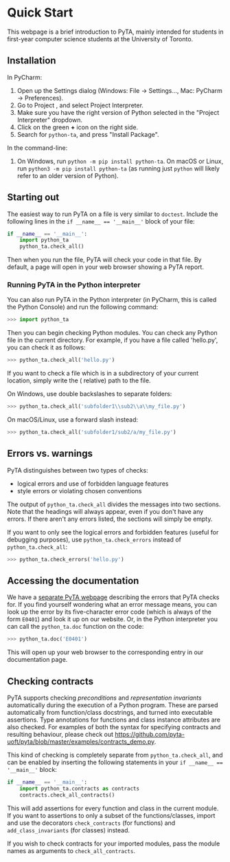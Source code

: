 # Quick Start

This webpage is a brief introduction to PyTA, mainly intended for students in first-year computer
science students at the University of Toronto.

## Installation

In PyCharm:

1. Open up the Settings dialog (Windows: File -> Settings..., Mac: PyCharm -> Preferences).
2. Go to Project <your project name>, and select Project Interpreter.
3. Make sure you have the right version of Python selected in the "Project Interpreter" dropdown.
4. Click on the green **+** icon on the right side.
5. Search for `python-ta`, and press "Install Package".

In the command-line:

1. On Windows, run `python -m pip install python-ta`. On macOS or Linux,
   run `python3 -m pip install python-ta` (as running just `python` will likely refer to an older
   version of Python).

## Starting out

The easiest way to run PyTA on a file is very similar to `doctest`. Include the following lines in
the `if __name__ == '__main__'` block of your file:

```python
if __name__ == '__main__':
    import python_ta
    python_ta.check_all()
```

Then when you run the file, PyTA will check your code in that file. By default, a page will open in
your web browser showing a PyTA report.

### Running PyTA in the Python interpreter

You can also run PyTA in the Python interpreter (in PyCharm, this is called the Python Console) and
run the following command:

```python
>>> import python_ta
```

Then you can begin checking Python modules. You can check any Python file in the current directory.
For example, if you have a file called 'hello.py', you can check it as follows:

```python
>>> python_ta.check_all('hello.py')
```

If you want to check a file which is in a subdirectory of your current location, simply write the (
relative) path to the file.

On Windows, use double backslashes to separate folders:

```python
>>> python_ta.check_all('subfolder1\\sub2\\a\\my_file.py')
```

On macOS/Linux, use a forward slash instead:

```python
>>> python_ta.check_all('subfolder1/sub2/a/my_file.py')
```

## Errors vs. warnings

PyTA distinguishes between two types of checks:

- logical errors and use of forbidden language features
- style errors or violating chosen conventions

The output of `python_ta.check_all` divides the messages into two sections. Note that the headings
will always appear, even if you don't have any errors. If there aren't any errors listed, the
sections will simply be empty.

If you want to only see the logical errors and forbidden features
(useful for debugging purposes), use `python_ta.check_errors` instead of `python_ta.check_all`:

```python
>>> python_ta.check_errors('hello.py')
```

## Accessing the documentation

We have a [separate PyTA webpage](https://www.cs.toronto.edu/~david/pyta/)
describing the errors that PyTA checks for. If you find yourself wondering what an error message
means, you can look up the error by its five-character error code (which is always of the
form `E0401`) and look it up on our website. Or, in the Python interpreter you can call
the `python_ta.doc` function on the code:

```python
>>> python_ta.doc('E0401')
```

This will open up your web browser to the corresponding entry in our documentation page.

## Checking contracts

PyTA supports checking *preconditions* and *representation invariants* automatically during the
execution of a Python program. These are parsed automatically from function/class docstrings, and
turned into executable assertions. Type annotations for functions and class instance attributes are
also checked. For examples of both the syntax for specifying contracts and resulting behaviour,
please check out
<https://github.com/pyta-uoft/pyta/blob/master/examples/contracts_demo.py>.

This kind of checking is completely separate from `python_ta.check_all`, and can be enabled by
inserting the following statements in your `if __name__ == '__main__'` block:

```python
if __name__ == '__main__':
    import python_ta.contracts as contracts
    contracts.check_all_contracts()
```

This will add assertions for every function and class in the current module. If you want to
assertions to only a subset of the functions/classes, import and use the decorators
`check_contracts` (for functions) and `add_class_invariants` (for classes) instead.

If you wish to check contracts for your imported modules, pass the module names as arguments
to `check_all_contracts`.
